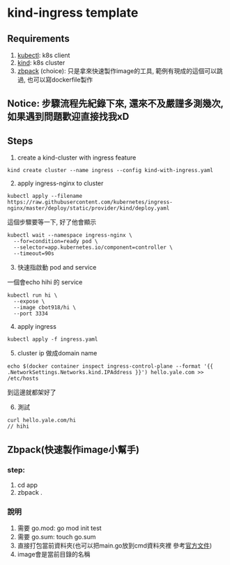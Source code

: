# kind-ingress template

## Requirements
1. [kubectl](https://kubernetes.io/docs/tasks/tools/): k8s client
2. [kind](https://kind.sigs.k8s.io/): k8s cluster
2. [zbpack](https://github.com/zeabur/zbpack) (choice): 只是拿來快速製作image的工具, 範例有現成的這個可以跳過, 也可以寫dockerfile製作

## Notice: 步驟流程先紀錄下來, 還來不及嚴謹多測幾次, 如果遇到問題歡迎直接找我xD

## Steps
1. create a kind-cluster with ingress feature
```
kind create cluster --name ingress --config kind-with-ingress.yaml 
```

2. apply ingress-nginx to cluster
```
kubectl apply --filename https://raw.githubusercontent.com/kubernetes/ingress-nginx/master/deploy/static/provider/kind/deploy.yaml
```
這個步驟要等一下, 好了他會顯示
```
kubectl wait --namespace ingress-nginx \
  --for=condition=ready pod \
  --selector=app.kubernetes.io/component=controller \
  --timeout=90s
```
3. 快速指啟動 pod and service

一個會echo hihi 的 service
```
kubectl run hi \
  --expose \
  --image cbot918/hi \
  --port 3334
```

4. apply ingress
```
kubectl apply -f ingress.yaml
```

5. cluster ip 做成domain name
```
echo $(docker container inspect ingress-control-plane --format '{{ .NetworkSettings.Networks.kind.IPAddress }}') hello.yale.com >> /etc/hosts
```
到這邊就都架好了

6. 測試
```
curl hello.yale.com/hi
// hihi
```

## Zbpack(快速製作image小幫手)
### step:
1. cd app
2. zbpack .
### 說明
1. 需要 go.mod:  go mod init test
2. 需要 go.sum:  touch go.sum
3. 直接打包當前資料夾(也可以把main.go放到cmd資料夾裡 參考[官方文件](https://zeabur.com/docs/zh-TW/guides/go))
4. image會是當前目錄的名稱